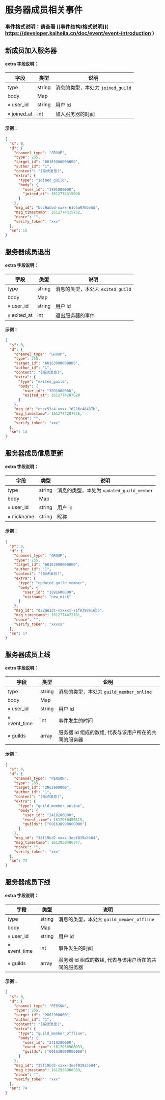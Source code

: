 # 服务器成员相关事件

### 事件格式说明：请查看 \[[事件结构/格式说明]\]( https://developer.kaiheila.cn/doc/event/event-introduction )

## 新成员加入服务器

#### extra 字段说明：

| 字段        | 类型   | 说明                              |
| ----------- | ------ | --------------------------------- |
| type        | string | 消息的类型，本处为 `joined_guild` |
| body        | Map    |                                   |
| » user_id   | string | 用户 id                           |
| » joined_at | int    | 加入服务器的时间                  |

#### 示例：

```json
{
  "s": 0,
  "d": {
    "channel_type": "GROUP",
    "type": 255,
    "target_id": "60163000000000",
    "author_id": "1",
    "content": "[系统消息]",
    "extra": {
      "type": "joined_guild",
      "body": {
        "user_id": "3891000000",
        "joined_at": 1612774315000
      }
    },
    "msg_id": "bcc9abbd-xxxx-61c6a976be5d",
    "msg_timestamp": 1612774315732,
    "nonce": "",
    "verify_token": "xxx"
  },
  "sn": 15
}
```

## 服务器成员退出

#### extra 字段说明：

| 字段        | 类型   | 说明                              |
| ----------- | ------ | --------------------------------- |
| type        | string | 消息的类型，本处为 `exited_guild` |
| body        | Map    |                                   |
| » user_id   | string | 用户 id                           |
| » exited_at | int    | 退出服务器的事件                  |

#### 示例：

```json
{
  "s": 0,
  "d": {
    "channel_type": "GROUP",
    "type": 255,
    "target_id": "60163000000000",
    "author_id": "1",
    "content": "[系统消息]",
    "extra": {
      "type": "exited_guild",
      "body": {
        "user_id": "3891000000",
        "exited_at": 1612774287628
      }
    },
    "msg_id": "ecec53c4-xxxx-16226c48487b",
    "msg_timestamp": 1612774287636,
    "nonce": "",
    "verify_token": "xxx"
  },
  "sn": 14
}
```

## 服务器成员信息更新

#### extra 字段说明：

| 字段       | 类型   | 说明                                      |
| ---------- | ------ | ----------------------------------------- |
| type       | string | 消息的类型，本处为 `updated_guild_member` |
| body       | Map    |                                           |
| » user_id  | string | 用户 id                                   |
| » nickname | string | 昵称                                      |

#### 示例：

```json
{
  "s": 0,
  "d": {
    "channel_type": "GROUP",
    "type": 255,
    "target_id": "60163000000000",
    "author_id": "1",
    "content": "[系统消息]",
    "extra": {
      "type": "updated_guild_member",
      "body": {
        "user_id": "3891600000",
        "nickname": "new_nick"
      }
    },
    "msg_id": "d22ae13c-xxxxxx-71f8398e16b5",
    "msg_timestamp": 1612774472181,
    "nonce": "",
    "verify_token": "xxxxx"
  },
  "sn": 17
}
```

## 服务器成员上线

#### extra 字段说明：

| 字段         | 类型   | 说明                                                 |
| ------------ | ------ | ---------------------------------------------------- |
| type         | string | 消息的类型，本处为 `guild_member_online`             |
| body         | Map    |                                                      |
| » user_id    | string | 用户 id                                              |
| » event_time | int    | 事件发生的时间                                       |
| » guilds     | array  | 服务器 id 组成的数组, 代表与该用户所在的共同的服务器 |

#### 示例：

```json
{
  "s": 0,
  "d": {
    "channel_type": "PERSON",
    "type": 255,
    "target_id": "2862900000",
    "author_id": "1",
    "content": "[系统消息]",
    "extra": {
      "type": "guild_member_online",
      "body": {
        "user_id": "2418200000",
        "event_time": 1612930480315,
        "guilds": ["601638990000000"]
      }
    },
    "msg_id": "35f19bd2-xxxx-3eef019abb84",
    "msg_timestamp": 1612930480347,
    "nonce": "",
    "verify_token": "xxx"
  },
  "sn": 72
}
```

## 服务器成员下线

#### extra 字段说明：

| 字段         | 类型   | 说明                                                 |
| ------------ | ------ | ---------------------------------------------------- |
| type         | string | 消息的类型，本处为 `guild_member_offline`            |
| body         | Map    |                                                      |
| » user_id    | string | 用户 id                                              |
| » event_time | int    | 事件发生的时间                                       |
| » guilds     | array  | 服务器 id 组成的数组, 代表与该用户所在的共同的服务器 |

#### 示例：

```json
{
  "s": 0,
  "d": {
    "channel_type": "PERSON",
    "type": 255,
    "target_id": "2862900000",
    "author_id": "1",
    "content": "[系统消息]",
    "extra": {
      "type": "guild_member_offline",
      "body": {
        "user_id": "2418200000",
        "event_time": 1612938960033,
        "guilds": ["601638990000000"]
      }
    },
    "msg_id": "35f19bd2-xxxx-3eef019abb84",
    "msg_timestamp": 1612938960033,
    "nonce": "",
    "verify_token": "xxx"
  },
  "sn": 74
}
```

